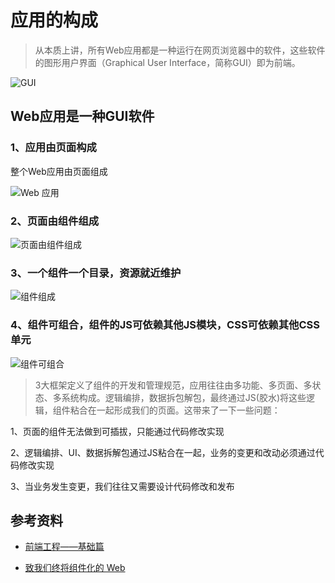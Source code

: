 # 应用的构成

> 从本质上讲，所有Web应用都是一种运行在网页浏览器中的软件，这些软件的图形用户界面（Graphical User Interface，简称GUI）即为前端。

![GUI](https://raw.githubusercontent.com/fouber/blog/master/201508/assets/web_gui.png)

## Web应用是一种GUI软件

### 1、应用由页面构成

整个Web应用由页面组成

![Web 应用](https://github.com/fouber/blog/raw/master/201508/assets/constructor.png)

### 2、页面由组件组成

![页面由组件组成](https://github.com/fouber/blog/raw/master/201508/assets/modular_2.png)

### 3、一个组件一个目录，资源就近维护

![组件组成](https://github.com/fouber/blog/raw/master/201508/assets/modular-component.png)

### 4、组件可组合，组件的JS可依赖其他JS模块，CSS可依赖其他CSS单元

![组件可组合](https://github.com/fouber/blog/raw/master/201508/assets/modular_4.png)

> 3大框架定义了组件的开发和管理规范，应用往往由多功能、多页面、多状态、多系统构成。逻辑编排，数据拆包解包，最终通过JS(胶水)将这些逻辑，组件粘合在一起形成我们的页面。这带来了一下一些问题：

1、页面的组件无法做到可插拔，只能通过代码修改实现

2、逻辑编排、UI、数据拆解包通过JS粘合在一起，业务的变更和改动必须通过代码修改实现

3、当业务发生变更，我们往往又需要设计代码修改和发布

## 参考资料
- [前端工程——基础篇](https://github.com/fouber/blog/issues/10)

- [致我们终将组件化的 Web](http://www.alloyteam.com/2015/11/we-will-be-componentized-web-long-text/)
